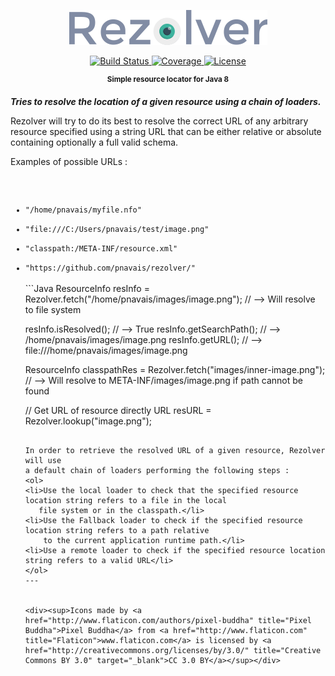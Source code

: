 <p align="center">
    <!--<img src="https://cdn.rawgit.com/pnavais/rezolver/master/logo.svg" height="50">-->
    <img src="logo.png"/>
</p>

<p align="center">
    <a href="https://travis-ci.org/pnavais/rezolver">
        <img src="https://img.shields.io/travis/pnavais/rezolver.svg"
             alt="Build Status"/>
    </a>
    <a href="https://coveralls.io/github/pnavais/rezolver?branch=master">
        <img src="https://img.shields.io/coveralls/pnavais/rezolver.svg"
             alt="Coverage"/>
    </a>
     <a href="LICENSE.txt">
       <img src="https://img.shields.io/github/license/pnavais/rezolver.svg"
            alt="License"/>
    </a>
</p>

<p align="center"><sup><strong>Simple resource locator for Java 8</strong></sup></p>

<p><i><b>Tries to resolve the location of a given resource using a chain of loaders.</b></i></p>
<p>
Rezolver will try to do its best to resolve the correct URL of any
arbitrary resource specified using a string URL that can be either relative
or absolute containing optionally a full valid schema.
</p>
Examples of possible URLs :
<p><code>
<ul>
<li>"/home/pnavais/myfile.nfo"</li>
<li>"file:///C:/Users/pnavais/test/image.png"</li>
<li>"classpath:/META-INF/resource.xml"</li>
<li>"https://github.com/pnavais/rezolver/"</li>
</code>
```Java
ResourceInfo resInfo = Rezolver.fetch("/home/pnavais/images/image.png"); // --> Will resolve to file system

resInfo.isResolved();    // --> True
resInfo.getSearchPath(); // --> /home/pnavais/images/image.png
resInfo.getURL();        // --> file:///home/pnavais/images/image.png

ResourceInfo classpathRes = Rezolver.fetch("images/inner-image.png");  // --> Will resolve to META-INF/images/image.png if path cannot be found 

// Get URL of resource directly
URL resURL = Rezolver.lookup("image.png");
```

In order to retrieve the resolved URL of a given resource, Rezolver will use
a default chain of loaders performing the following steps :
<ol>
<li>Use the local loader to check that the specified resource location string refers to a file in the local
   file system or in the classpath.</li>
<li>Use the Fallback loader to check if the specified resource location string refers to a path relative
    to the current application runtime path.</li>
<li>Use a remote loader to check if the specified resource location string refers to a valid URL</li>
</ol>
---


<div><sup>Icons made by <a href="http://www.flaticon.com/authors/pixel-buddha" title="Pixel Buddha">Pixel Buddha</a> from <a href="http://www.flaticon.com" title="Flaticon">www.flaticon.com</a> is licensed by <a href="http://creativecommons.org/licenses/by/3.0/" title="Creative Commons BY 3.0" target="_blank">CC 3.0 BY</a></sup></div>

